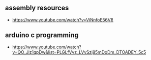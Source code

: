 ## assembly resources
- https://www.youtube.com/watch?v=ViNnfoE56V8

## arduino c programming
- https://www.youtube.com/watch?v=QO_Jlz1qpDw&list=PLGLfVvz_LVvSzj85mDoDm_DTOADEY_5c5

